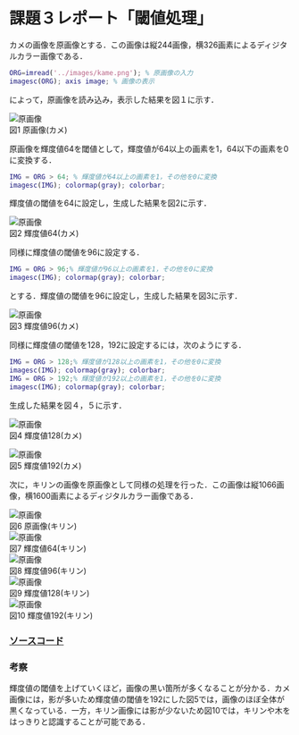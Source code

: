 # 課題３レポート「閾値処理」

カメの画像を原画像とする．この画像は縦244画像，横326画素によるディジタルカラー画像である．      
```matlab
ORG=imread('../images/kame.png'); % 原画像の入力
imagesc(ORG); axis image; % 画像の表示
```
によって，原画像を読み込み，表示した結果を図１に示す．       

![原画像](https://github.com/suke123/matlab_image_processing/blob/master/%E8%AA%B2%E9%A1%8C3/images/kame1-1.png)       
図1 原画像(カメ)

原画像を輝度値64を閾値として，輝度値が64以上の画素を1，64以下の画素を0に変換する．
```matlab             
IMG = ORG > 64; % 輝度値が64以上の画素を1，その他を0に変換                
imagesc(IMG); colormap(gray); colorbar;            
```
輝度値の閾値を64に設定し，生成した結果を図2に示す．      

![原画像](https://github.com/suke123/matlab_image_processing/blob/master/%E8%AA%B2%E9%A1%8C3/images/kido64.png)      
図2 輝度値64(カメ)    

同様に輝度値の閾値を96に設定する．               
```matlab
IMG = ORG > 96;% 輝度値が96以上の画素を1，その他を0に変換                 
imagesc(IMG); colormap(gray); colorbar;                    
```
とする．輝度値の閾値を96に設定し，生成した結果を図3に示す．      

![原画像](https://github.com/suke123/matlab_image_processing/blob/master/%E8%AA%B2%E9%A1%8C3/images/kido96.png)       
図3 輝度値96(カメ)         

同様に輝度値の閾値を128，192に設定するには，次のようにする．        
```matlab
IMG = ORG > 128;% 輝度値が128以上の画素を1，その他を0に変換  
imagesc(IMG); colormap(gray); colorbar;       
IMG = ORG > 192;% 輝度値が192以上の画素を1，その他を0に変換      
imagesc(IMG); colormap(gray); colorbar;         
```
生成した結果を図４，５に示す．

![原画像](https://github.com/suke123/matlab_image_processing/blob/master/%E8%AA%B2%E9%A1%8C3/images/kido128.png)      
図4 輝度値128(カメ)         

![原画像](https://github.com/suke123/matlab_image_processing/blob/master/%E8%AA%B2%E9%A1%8C3/images/kido192%5D.png)      
図5 輝度値192(カメ)     

次に，キリンの画像を原画像として同様の処理を行った．この画像は縦1066画像，横1600画素によるディジタルカラー画像である．

![原画像](https://github.com/suke123/matlab_image_processing/blob/master/%E8%AA%B2%E9%A1%8C3/images/giraffe0.png)    
図6 原画像(キリン)    
![原画像](https://github.com/suke123/matlab_image_processing/blob/master/%E8%AA%B2%E9%A1%8C3/images/giraffe1.png)     
図7 輝度値64(キリン)        
![原画像](https://github.com/suke123/matlab_image_processing/blob/master/%E8%AA%B2%E9%A1%8C3/images/giraffe2.png)      
図8 輝度値96(キリン)      
![原画像](https://github.com/suke123/matlab_image_processing/blob/master/%E8%AA%B2%E9%A1%8C3/images/giraffe3.png)       
図9 輝度値128(キリン)    
![原画像](https://github.com/suke123/matlab_image_processing/blob/master/%E8%AA%B2%E9%A1%8C3/images/giraffe4.png)      
図10 輝度値192(キリン)     

### [ソースコード](https://github.com/suke123/matlab_image_processing/blob/master/%E8%AA%B2%E9%A1%8C3/kadai3.m)   

### 考察
輝度値の閾値を上げていくほど，画像の黒い箇所が多くなることが分かる．カメ画像には，影が多いため輝度値の閾値を192にした図5では，画像のほぼ全体が黒くなっている．一方，キリン画像には影が少ないため図10では，キリンや木をはっきりと認識することが可能である．

